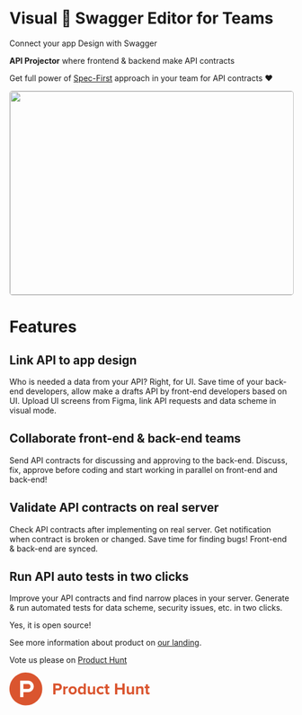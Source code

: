 # Visual 🥳 Swagger Editor for Teams

Connect your app Design with Swagger

**API Projector** where frontend & backend make API contracts

Get full power of [Spec-First](https://oai.github.io/Documentation/specification.html) approach in your team for API
contracts ❤️

<img width="630" height="362" src="https://drive.google.com/uc?export=view&id=1JrrtYc5Yn_CpxntsvPhz7IcCv6N9yxGk" style="border: 1px solid silver;border-radius: 5px;">

# Features

## Link API to app design

Who is needed a data from your API? Right, for UI. Save time of your back-end developers, allow make a drafts API by
front-end developers based on UI. Upload UI screens from Figma, link API requests and data scheme in visual mode.

## Collaborate front-end & back-end teams

Send API contracts for discussing and approving to the back-end. Discuss, fix, approve before coding and start working
in parallel on front-end and back-end!

## Validate API contracts on real server

Check API contracts after implementing on real server. Get notification when contract is broken or changed. Save time
for finding bugs! Front-end & back-end are synced.

## Run API auto tests in two clicks

Improve your API contracts and find narrow places in your server. Generate & run automated tests for data scheme,
security issues, etc. in two clicks.

Yes, it is open source!

See more information about product on [our landing](https://apiprojector.com/).

Vote us please on [Product Hunt](https://www.producthunt.com/posts/visual-swagger-editor-for-teams)

<svg width="250" height="59" xmlns="http://www.w3.org/2000/svg"><g fill="none"><path d="M58.48 29.24c0 16.148-13.092 29.24-29.24 29.24C13.09 58.48 0 45.388 0 29.24 0 13.09 13.091 0 29.24 0c16.148 0 29.24 13.091 29.24 29.24" fill="#DA552F"/><path d="M33.138 29.24h-8.284v-8.772h8.284a4.386 4.386 0 1 1 0 8.772m0-14.62H19.006v29.24h5.848v-8.772h8.284c5.652 0 10.234-4.582 10.234-10.234S38.79 14.62 33.138 14.62" fill="#FFF"/><path d="M89.197 25.666c0-1.609-1.236-2.584-2.842-2.584H82.05v5.138h4.306c1.606 0 2.842-.975 2.842-2.554zm-11.224 13.32V19.493h8.955c4.164 0 6.43 2.814 6.43 6.173 0 3.33-2.295 6.143-6.43 6.143H82.05v7.177h-4.076zm17.867 0V24.775h3.643v1.866c1.005-1.206 2.7-2.21 4.423-2.21v3.559c-.26-.057-.575-.085-1.005-.085-1.206 0-2.815.688-3.418 1.58v9.501h-3.644zm20.33-7.292c0-2.153-1.266-4.019-3.562-4.019-2.269 0-3.53 1.866-3.53 4.02 0 2.181 1.261 4.047 3.53 4.047 2.296 0 3.561-1.866 3.561-4.048m-10.882 0c0-3.932 2.756-7.263 7.321-7.263 4.594 0 7.35 3.33 7.35 7.263s-2.756 7.292-7.35 7.292c-4.565 0-7.321-3.359-7.321-7.292m26.939 2.469v-4.909c-.603-.92-1.923-1.579-3.13-1.579-2.094 0-3.53 1.636-3.53 4.02 0 2.41 1.436 4.047 3.53 4.047 1.207 0 2.527-.66 3.13-1.58zm0 4.823v-2.124c-1.092 1.377-2.583 2.124-4.278 2.124-3.473 0-6.143-2.64-6.143-7.292 0-4.506 2.613-7.263 6.143-7.263 1.636 0 3.186.69 4.278 2.124v-7.062h3.674v19.493h-3.674zm16.66 0V36.89c-.946 1.034-2.611 2.096-4.88 2.096-3.042 0-4.477-1.665-4.477-4.364v-9.847h3.644v8.412c0 1.924 1.005 2.555 2.555 2.555 1.406 0 2.527-.775 3.158-1.58v-9.387h3.646v14.211h-3.646zm6.384-7.292c0-4.248 3.1-7.263 7.35-7.263 2.842 0 4.564 1.235 5.483 2.498l-2.384 2.238c-.659-.976-1.664-1.492-2.927-1.492-2.211 0-3.76 1.608-3.76 4.02 0 2.41 1.549 4.047 3.76 4.047 1.263 0 2.268-.574 2.927-1.522l2.384 2.24c-.919 1.263-2.641 2.526-5.483 2.526-4.25 0-7.35-3.014-7.35-7.292m15.968 3.474v-7.206h-2.296v-3.187h2.296v-3.79h3.647v3.79h2.811v3.187h-2.811v6.23c0 .89.457 1.55 1.262 1.55.544 0 1.064-.201 1.262-.43l.777 2.783c-.545.49-1.522.891-3.044.891-2.555 0-3.904-1.32-3.904-3.818m29.812 3.818v-8.412h-9.044v8.412h-4.074V19.493h4.074v7.521h9.044v-7.52h4.105v19.492zm17.152 0V36.89c-.947 1.034-2.612 2.096-4.88 2.096-3.043 0-4.478-1.665-4.478-4.364v-9.847h3.644v8.412c0 1.924 1.005 2.555 2.556 2.555 1.406 0 2.527-.775 3.158-1.58v-9.387h3.646v14.211h-3.646zm16.628 0V30.26c0-1.924-1.002-2.584-2.554-2.584-1.435 0-2.525.804-3.158 1.608v9.703h-3.644V24.775h3.644v1.78c.891-1.033 2.613-2.124 4.852-2.124 3.072 0 4.536 1.722 4.536 4.42v10.135h-3.675zm8.02-3.818v-7.206h-2.294v-3.187h2.295v-3.79h3.647v3.79h2.812v3.187h-2.812v6.23c0 .89.458 1.55 1.262 1.55.545 0 1.064-.201 1.264-.43l.774 2.783c-.544.49-1.522.891-3.043.891-2.555 0-3.904-1.32-3.904-3.818" fill="#DA552F"/></g></svg>
